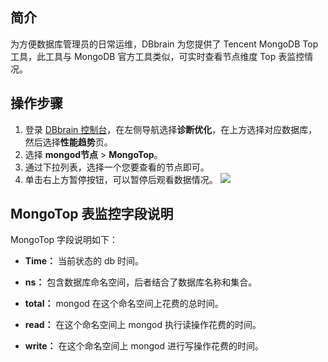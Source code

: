 ## 简介
为方便数据库管理员的日常运维，DBbrain 为您提供了 Tencent MongoDB Top 工具，此工具与 MongoDB 官方工具类似，可实时查看节点维度 Top 表监控情况。

## 操作步骤
1. 登录 [DBbrain 控制台](https://console.cloud.tencent.com/dbbrain/performance/monitor)，在左侧导航选择**诊断优化**，在上方选择对应数据库，然后选择**性能趋势**页。
2. 选择 **mongod节点** > **MongoTop**。
3. 通过下拉列表，选择一个您要查看的节点即可。
4. 单击右上方暂停按钮，可以暂停后观看数据情况。
![](https://qcloudimg.tencent-cloud.cn/raw/61673e63da885f4678adcebb8133c7f3.png)

## MongoTop 表监控字段说明
MongoTop 字段说明如下：
- **Time：**
当前状态的 db 时间。

- **ns：**
包含数据库命名空间，后者结合了数据库名称和集合。

- **total：**
mongod 在这个命名空间上花费的总时间。

- **read：**
在这个命名空间上 mongod 执行读操作花费的时间。

- **write：**
在这个命名空间上 mongod 进行写操作花费的时间。

  
